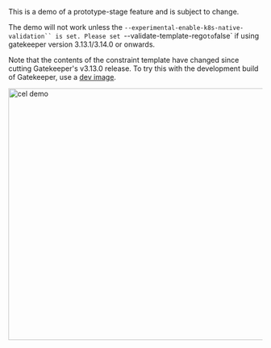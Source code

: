 This is a demo of a prototype-stage feature and is subject to change.

The demo will not work unless the `--experimental-enable-k8s-native-validation`` is
set. Please set `--validate-template-rego` to `false` if using gatekeeper version 3.13.1/3.14.0 or onwards.

Note that the contents of the constraint template have changed since cutting
Gatekeeper's v3.13.0 release. To try this with the development build of
Gatekeeper, use a [dev image](https://open-policy-agent.github.io/gatekeeper/website/docs/install/#deploying-a-release-using-development-image).

<img width= "900" height="500" src="demo.gif" alt="cel demo">